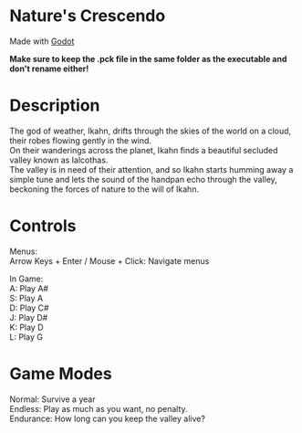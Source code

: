 # Nature's Crescendo
Made with [Godot](https://godotengine.org/)  

**Make sure to keep the .pck file in the same folder as the executable and don't rename either!**  

# Description
The god of weather, Ikahn, drifts through the skies of the world on a cloud, their robes flowing gently in the wind.  
On their wanderings across the planet, Ikahn finds a beautiful secluded valley known as Ialcothas.  
The valley is in need of their attention, and so Ikahn starts humming away a simple tune and lets the sound of the handpan echo through the valley, beckoning the forces of nature to the will of Ikahn.  

# Controls
Menus:  
Arrow Keys + Enter / Mouse + Click: Navigate menus  

In Game:  
A: Play A#  
S: Play A  
D: Play C#  
J: Play D#  
K: Play D  
L: Play G  

# Game Modes
Normal: Survive a year  
Endless: Play as much as you want, no penalty.  
Endurance: How long can you keep the valley alive?  